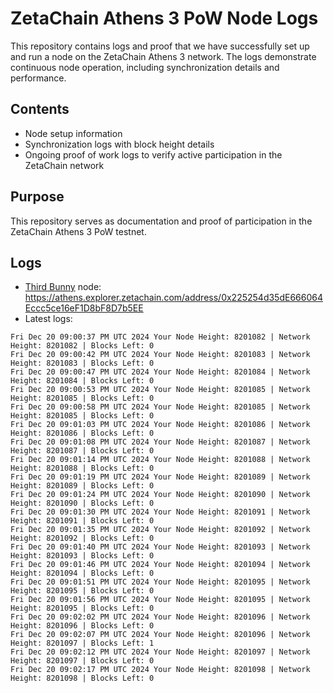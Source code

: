 # ZetaChain Athens 3 PoW Node Logs
This repository contains logs and proof that we have successfully set up and run a node on the ZetaChain Athens 3 network. The logs demonstrate continuous node operation, including synchronization details and performance.

## Contents
- Node setup information
- Synchronization logs with block height details
- Ongoing proof of work logs to verify active participation in the ZetaChain network

## Purpose
This repository serves as documentation and proof of participation in the ZetaChain Athens 3 PoW testnet.

## Logs

- [Third Bunny](https://thirdbunny.xyz/) node: https://athens.explorer.zetachain.com/address/0x225254d35dE666064Eccc5ce16eF1D8bF8D7b5EE
- Latest logs:
```
Fri Dec 20 09:00:37 PM UTC 2024 Your Node Height: 8201082 | Network Height: 8201082 | Blocks Left: 0
Fri Dec 20 09:00:42 PM UTC 2024 Your Node Height: 8201083 | Network Height: 8201083 | Blocks Left: 0
Fri Dec 20 09:00:47 PM UTC 2024 Your Node Height: 8201084 | Network Height: 8201084 | Blocks Left: 0
Fri Dec 20 09:00:53 PM UTC 2024 Your Node Height: 8201085 | Network Height: 8201085 | Blocks Left: 0
Fri Dec 20 09:00:58 PM UTC 2024 Your Node Height: 8201085 | Network Height: 8201085 | Blocks Left: 0
Fri Dec 20 09:01:03 PM UTC 2024 Your Node Height: 8201086 | Network Height: 8201086 | Blocks Left: 0
Fri Dec 20 09:01:08 PM UTC 2024 Your Node Height: 8201087 | Network Height: 8201087 | Blocks Left: 0
Fri Dec 20 09:01:14 PM UTC 2024 Your Node Height: 8201088 | Network Height: 8201088 | Blocks Left: 0
Fri Dec 20 09:01:19 PM UTC 2024 Your Node Height: 8201089 | Network Height: 8201089 | Blocks Left: 0
Fri Dec 20 09:01:24 PM UTC 2024 Your Node Height: 8201090 | Network Height: 8201090 | Blocks Left: 0
Fri Dec 20 09:01:30 PM UTC 2024 Your Node Height: 8201091 | Network Height: 8201091 | Blocks Left: 0
Fri Dec 20 09:01:35 PM UTC 2024 Your Node Height: 8201092 | Network Height: 8201092 | Blocks Left: 0
Fri Dec 20 09:01:40 PM UTC 2024 Your Node Height: 8201093 | Network Height: 8201093 | Blocks Left: 0
Fri Dec 20 09:01:46 PM UTC 2024 Your Node Height: 8201094 | Network Height: 8201094 | Blocks Left: 0
Fri Dec 20 09:01:51 PM UTC 2024 Your Node Height: 8201095 | Network Height: 8201095 | Blocks Left: 0
Fri Dec 20 09:01:56 PM UTC 2024 Your Node Height: 8201095 | Network Height: 8201095 | Blocks Left: 0
Fri Dec 20 09:02:02 PM UTC 2024 Your Node Height: 8201096 | Network Height: 8201096 | Blocks Left: 0
Fri Dec 20 09:02:07 PM UTC 2024 Your Node Height: 8201096 | Network Height: 8201097 | Blocks Left: 1
Fri Dec 20 09:02:12 PM UTC 2024 Your Node Height: 8201097 | Network Height: 8201097 | Blocks Left: 0
Fri Dec 20 09:02:17 PM UTC 2024 Your Node Height: 8201098 | Network Height: 8201098 | Blocks Left: 0
```
